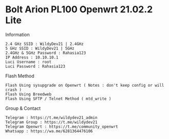 # Bolt Arion PL100 Openwrt 21.02.2 Lite

Information 
```
2.4 GHz SSID : WildyDev21 | 2.4GHz
5 GHz SSID : WildyDev21 | 5GHz
2.4GHz & 5GHz Password : Rahasia123
IP Address : 10.10.10.1
Luci Username : root
Luci Password : Rahasia123
```

Flash Method
```
Flash Using sysupgrade on Openwrt ( Notes : don't keep config or will crash )
Flash Using Breedweb
Flash Using SFTP / Telnet Method ( mtd_write )
```

Group & Contact
```
Telegram : https://t.me/wildydev21_admin
Telegram Group : https://t.me/wildydev21
Telegram Openwrt : https://t.me/community_openwrt
Whatsapp : https://wa.me/6281364476106
```
